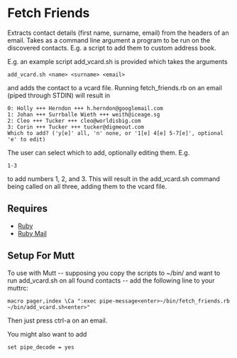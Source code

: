 # Fetch Friends

Extracts contact details (first name, surname, email) from the headers of an
email.  Takes as a command line argument a program to be run on the discovered
contacts.  E.g. a script to add them to custom address book.

E.g.  an example script add_vcard.sh is provided which takes the arguments

    add_vcard.sh <name> <surname> <email>

and adds the contact to a vcard file.  Running fetch_friends.rb on an email
(piped through STDIN) will result in

    0: Holly +++ Herndon +++ h.herndon@googlemail.com
    1: Johan +++ Surrballe Wieth +++ weith@iceage.sg
    2: Cleo +++ Tucker +++ cleo@worldisbig.com
    3: Corin +++ Tucker +++ tucker@digmeout.com
    Which to add? ('y[e]' all, 'n' none, or '1[e] 4[e] 5-7[e]', optional 'e' to edit)

The user can select which to add, optionally editing them.  E.g.

    1-3

to add numbers 1, 2, and 3.  This will result in the add_vcard.sh command being
called on all three, adding them to the vcard file.

## Requires 

* [Ruby](https://www.ruby-lang.org/)
* [Ruby Mail](https://rubygems.org/gems/mail/versions/2.6.3)

## Setup For Mutt

To use with Mutt -- supposing you copy the scripts to ~/bin/ and want to run
add_vcard.sh on all found contacts -- add the following line to your muttrc:

    macro pager,index \Ca ":exec pipe-message<enter>~/bin/fetch_friends.rb ~/bin/add_vcard.sh<enter>"

Then just press ctrl-a on an email.

You might also want to add

    set pipe_decode = yes
